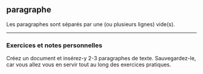 ## paragraphe

Les paragraphes sont séparés par une (ou plusieurs lignes) vide(s).

---

### Exercices et notes personnelles

Créez un document et insérez-y 2-3 paragraphes de texte.
Sauvegardez-le, car vous allez vous en servir tout au long des exercices pratiques.
